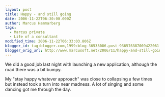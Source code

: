 ```yaml
---
layout: post
title: Happy - and still going
date: 2006-11-22T06:30:00.000Z
author: Marcus Hammarberg
tags:
  - Marcus private
  - Life of a consultant
modified_time: 2006-11-22T06:33:03.806Z
blogger_id: tag:blogger.com,1999:blog-36533086.post-936576387009422061
blogger_orig_url: http://www.marcusoft.net/2006/11/happy-and-still-going.html
---
```


We did a
good job last night with launching a new application, although the road
there was a bit bumpy.

My "stay happy whatever approach" was close to collapsing a few times
but instead took a turn into near madness. A lot of singing and some
dancing got me through the day.
